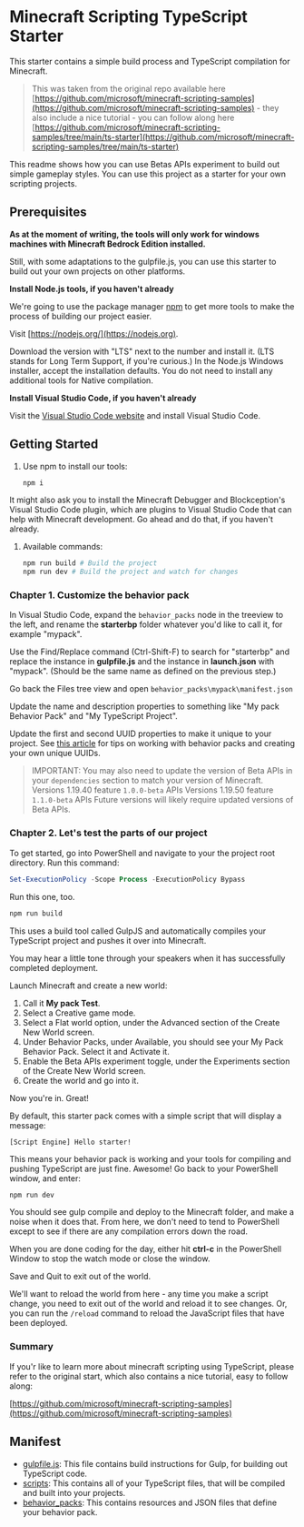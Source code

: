 # Minecraft Scripting TypeScript Starter

This starter contains a simple build process and TypeScript compilation for Minecraft.

> This was taken from the original repo available here [https://github.com/microsoft/minecraft-scripting-samples](https://github.com/microsoft/minecraft-scripting-samples) - they also include a nice tutorial - you can follow along here [https://github.com/microsoft/minecraft-scripting-samples/tree/main/ts-starter](https://github.com/microsoft/minecraft-scripting-samples/tree/main/ts-starter)

This readme shows how you can use Betas APIs experiment to build out simple gameplay styles. You can use this project as a starter for your own scripting projects.

## Prerequisites

**As at the moment of writing, the tools will only work for windows machines with Minecraft Bedrock Edition installed.**

Still, with some adaptations to the gulpfile.js, you can use this starter to build out your own projects on other platforms.

**Install Node.js tools, if you haven't already**

We're going to use the package manager [npm](https://www.npmjs.com/package/npm) to get more tools to make the process of building our project easier.

Visit [https://nodejs.org/](https://nodejs.org).

Download the version with "LTS" next to the number and install it. (LTS stands for Long Term Support, if you're curious.) In the Node.js Windows installer, accept the installation defaults. You do not need to install any additional tools for Native compilation.

**Install Visual Studio Code, if you haven't already**

Visit the [Visual Studio Code website](https://code.visualstudio.com) and install Visual Studio Code.

## Getting Started

1. Use npm to install our tools:

   ```powershell
   npm i
   ```

It might also ask you to install the Minecraft Debugger and Blockception's Visual Studio Code plugin, which are plugins to Visual Studio Code that can help with Minecraft development. Go ahead and do that, if you haven't already.

1. Available commands:

   ```powershell
   npm run build # Build the project
   npm run dev # Build the project and watch for changes
   ```

### Chapter 1. Customize the behavior pack

In Visual Studio Code, expand the `behavior_packs` node in the treeview to the left, and rename the **starterbp** folder whatever you'd like to call it, for example "mypack".

Use the Find/Replace command (Ctrl-Shift-F) to search for "starterbp" and replace the instance in **gulpfile.js** and the instance in **launch.json** with "mypack". (Should be the same name as defined on the previous step.)

Go back the Files tree view and open `behavior_packs\mypack\manifest.json`

Update the name and description properties to something like "My pack Behavior Pack" and "My TypeScript Project".

Update the first and second UUID properties to make it unique to your project. See [this article](https://learn.microsoft.com/minecraft/creator/documents/behaviorpack) for tips on working with behavior packs and creating your own unique UUIDs.

> IMPORTANT:
> You may also need to update the version of Beta APIs in your `dependencies` section to match your version of Minecraft.
> Versions 1.19.40 feature `1.0.0-beta` APIs
> Versions 1.19.50 feature `1.1.0-beta` APIs
> Future versions will likely require updated versions of Beta APIs.

### Chapter 2. Let's test the parts of our project

To get started, go into PowerShell and navigate to your the project root directory.
Run this command:

```powershell
Set-ExecutionPolicy -Scope Process -ExecutionPolicy Bypass
```

Run this one, too.

```powershell
npm run build
```

This uses a build tool called GulpJS and automatically compiles your TypeScript project and pushes it over into Minecraft.

You may hear a little tone through your speakers when it has successfully completed deployment.

Launch Minecraft and create a new world:

1. Call it **My pack Test**.
1. Select a Creative game mode.
1. Select a Flat world option, under the Advanced section of the Create New World screen.
1. Under Behavior Packs, under Available, you should see your My Pack Behavior Pack. Select it and Activate it.
1. Enable the Beta APIs experiment toggle, under the Experiments section of the Create New World screen.
1. Create the world and go into it.

Now you're in. Great!

By default, this starter pack comes with a simple script that will display a message:

`[Script Engine] Hello starter!`

This means your behavior pack is working and your tools for compiling and pushing TypeScript are just fine. Awesome!
Go back to your PowerShell window, and enter:

```powershell
npm run dev
```

You should see gulp compile and deploy to the Minecraft folder, and make a noise when it does that. From here, we don't need to tend to PowerShell except to see if there are any compilation errors down the road.

When you are done coding for the day, either hit **ctrl-c** in the PowerShell Window to stop the watch mode or close the window.

Save and Quit to exit out of the world.

We'll want to reload the world from here - any time you make a script change, you need to exit out of the world and reload it to see changes. Or, you can run the `/reload` command to reload the JavaScript files that have been deployed.

### Summary

If you'r like to learn more about minecraft scripting using TypeScript, please refer to the original start, which also contains a nice tutorial, easy to follow along:

[https://github.com/microsoft/minecraft-scripting-samples](https://github.com/microsoft/minecraft-scripting-samples)

## Manifest

- [gulpfile.js](https://github.com/microsoft/minecraft-scripting-samples/blob/main/ts-starter/gulpfile.js): This file contains build instructions for Gulp, for building out TypeScript code.
- [scripts](https://github.com/microsoft/minecraft-scripting-samples/blob/main/ts-starter/scripts): This contains all of your TypeScript files, that will be compiled and built into your projects.
- [behavior_packs](https://github.com/microsoft/minecraft-scripting-samples/blob/main/ts-starter/behavior_packs): This contains resources and JSON files that define your behavior pack.
